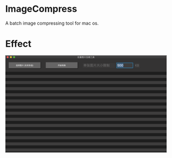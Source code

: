 # ImageCompress
A batch image compressing tool for mac os.


# Effect

![Effect](https://github.com/wangwanjie/ImageCompress/blob/master/image/demo.png)
